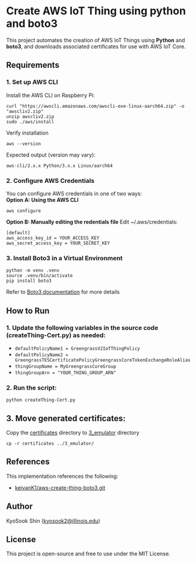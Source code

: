 # Create AWS IoT Thing using python and boto3

This project automates the creation of AWS IoT Things using **Python** and **boto3**, and downloads associated certificates for use with AWS IoT Core.

## Requirements

### 1. Set up AWS CLI  
Install the AWS CLI on Raspberry Pi:

```
curl "https://awscli.amazonaws.com/awscli-exe-linux-aarch64.zip" -o "awscliv2.zip"
unzip awscliv2.zip
sudo ./aws/install
```

Verify installation
```
aws --version
```

Expected output (version may vary):

```
aws-cli/2.x.x Python/3.x.x Linux/aarch64
```

### 2. Configure AWS Credentials
You can configure AWS credentials in one of two ways:  
**Option A: Using the AWS CLI**
```
aws configure
```
**Option B: Manually editing the redentials file**
Edit ~/.aws/credentials:

```  
[default]
aws_access_key_id = YOUR_ACCESS_KEY
aws_secret_access_key = YOUR_SECRET_KEY
```
      
### 3. Install Boto3 in a Virtual Environment  
```
python -m venv .venv  
source .venv/bin/activate      
pip install boto3  
```      

Refer to [Boto3 documentation](https://boto3.readthedocs.io/en/latest/guide/quickstart.html#installation) for more details


## How to Run

### 1. Update the following variables in the source code (createThing-Cert.py) as needed:

* `defaultPolicyName1 = GreengrassV2IoTThingPolicy` 
* `defaultPolicyName2 = GreengrassTESCertificatePolicyGreengrassCoreTokenExchangeRoleAlias`  
* `thingGroupName = MyGreengrassCoreGroup` 
* `thingGroupArn = "YOUR_THING_GROUP_ARN"`

### 2. Run the script:
```
python createThing-Cert.py
```      

## 3. Move generated certificates:
Copy the [certificates](./certificates/) directory to [3_emulator](../3_emulator/) directory

```
cp -r certificates ../3_emulator/
```

## References
This implementation references the following:    
* [keivanK1/aws-create-thing-boto3.git](https://github.com/keivanK1/aws-create-thing-boto3.git)


## Author
KyoSook Shin (kyosook2@illinois.edu)


## License
This project is open-source and free to use under the MIT License.

